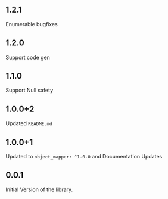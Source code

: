 ## 1.2.1

Enumerable bugfixes
 
## 1.2.0

Support code gen

## 1.1.0
Support Null safety

## 1.0.0+2

Updated `README.md`

## 1.0.0+1

Updated to `object_mapper: ^1.0.0` and Documentation Updates

## 0.0.1

Initial Version of the library.
